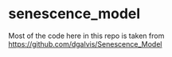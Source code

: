 # senescence_model
Most of the code here in this repo is taken from https://github.com/dgalvis/Senescence_Model
